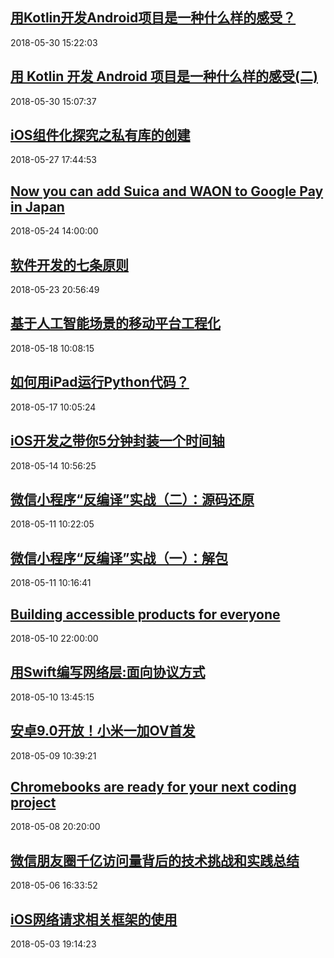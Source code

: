 ## <a href="http://mobile.51cto.com/hot-574998.htm" target="_blank">用Kotlin开发Android项目是一种什么样的感受？</a>
2018-05-30 15:22:03 
## <a href="http://mobile.51cto.com/hot-574995.htm" target="_blank">用 Kotlin 开发 Android 项目是一种什么样的感受(二)</a>
2018-05-30 15:07:37 
## <a href="http://mobile.51cto.com/hot-574636.htm" target="_blank">iOS组件化探究之私有库的创建</a>
2018-05-27 17:44:53 
## <a href="https://www.blog.google/products/google-pay/add-suica-and-waon-google-pay-japan/" target="_blank">Now you can add Suica and WAON to Google Pay in Japan</a>
2018-05-24 14:00:00 
## <a href="http://mobile.51cto.com/hot-574274.htm" target="_blank">软件开发的七条原则</a>
2018-05-23 20:56:49 
## <a href="http://mobile.51cto.com/hot-573693.htm" target="_blank">基于人工智能场景的移动平台工程化</a>
2018-05-18 10:08:15 
## <a href="http://developer.51cto.com/art/201805/573606.htm" target="_blank">如何用iPad运行Python代码？</a>
2018-05-17 10:05:24 
## <a href="http://mobile.51cto.com/hot-573307.htm" target="_blank">iOS开发之带你5分钟封装一个时间轴</a>
2018-05-14 10:56:25 
## <a href="http://mobile.51cto.com/hot-573168.htm" target="_blank">微信小程序“反编译”实战（二）：源码还原</a>
2018-05-11 10:22:05 
## <a href="http://mobile.51cto.com/hot-573162.htm" target="_blank">微信小程序“反编译”实战（一）：解包</a>
2018-05-11 10:16:41 
## <a href="https://www.blog.google/outreach-initiatives/accessibility/building-accessible-products-everyone/" target="_blank">Building accessible products for everyone</a>
2018-05-10 22:00:00 
## <a href="http://mobile.51cto.com/hot-573073.htm" target="_blank">用Swift编写网络层:面向协议方式</a>
2018-05-10 13:45:15 
## <a href="http://news.51cto.com/art/201805/572946.htm" target="_blank">安卓9.0开放！小米一加OV首发</a>
2018-05-09 10:39:21 
## <a href="https://www.blog.google/products/chromebooks/linux-on-chromebooks/" target="_blank">Chromebooks are ready for your next coding project</a>
2018-05-08 20:20:00 
## <a href="http://mobile.51cto.com/hot-572615.htm" target="_blank">微信朋友圈千亿访问量背后的技术挑战和实践总结</a>
2018-05-06 16:33:52 
## <a href="http://mobile.51cto.com/hot-572220.htm" target="_blank">iOS网络请求相关框架的使用</a>
2018-05-03 19:14:23 

